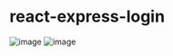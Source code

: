 # react-express-login

![image](https://user-images.githubusercontent.com/32806311/115111178-ab673080-9f87-11eb-8fc0-8398e1478126.png)
![image](https://user-images.githubusercontent.com/32806311/114971438-fc423080-9e84-11eb-90f5-1242f7b8394b.png)

